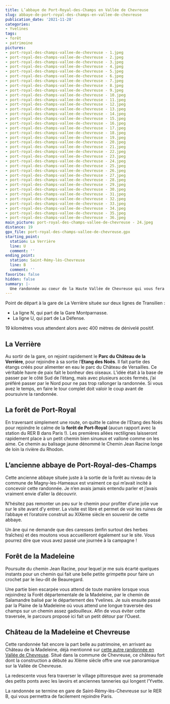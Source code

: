 ```yaml
---
title: L’abbaye de Port-Royal-des-Champs en Vallée de Chevreuse
slug: abbaye-de-port-royal-des-champs-en-vallee-de-chevreuse
publication_date: '2021-11-28'
categories:
- Yvelines
tags:
- forêt
- patrimoine
pictures:
- port-royal-des-champs-vallee-de-chevreuse - 1.jpeg
- port-royal-des-champs-vallee-de-chevreuse - 2.jpeg
- port-royal-des-champs-vallee-de-chevreuse - 3.jpeg
- port-royal-des-champs-vallee-de-chevreuse - 4.jpeg
- port-royal-des-champs-vallee-de-chevreuse - 5.jpeg
- port-royal-des-champs-vallee-de-chevreuse - 6.jpeg
- port-royal-des-champs-vallee-de-chevreuse - 7.jpeg
- port-royal-des-champs-vallee-de-chevreuse - 8.jpeg
- port-royal-des-champs-vallee-de-chevreuse - 9.jpeg
- port-royal-des-champs-vallee-de-chevreuse - 10.jpeg
- port-royal-des-champs-vallee-de-chevreuse - 11.jpeg
- port-royal-des-champs-vallee-de-chevreuse - 12.jpeg
- port-royal-des-champs-vallee-de-chevreuse - 13.jpeg
- port-royal-des-champs-vallee-de-chevreuse - 14.jpeg
- port-royal-des-champs-vallee-de-chevreuse - 15.jpeg
- port-royal-des-champs-vallee-de-chevreuse - 16.jpeg
- port-royal-des-champs-vallee-de-chevreuse - 17.jpeg
- port-royal-des-champs-vallee-de-chevreuse - 18.jpeg
- port-royal-des-champs-vallee-de-chevreuse - 19.jpeg
- port-royal-des-champs-vallee-de-chevreuse - 20.jpeg
- port-royal-des-champs-vallee-de-chevreuse - 21.jpeg
- port-royal-des-champs-vallee-de-chevreuse - 22.jpeg
- port-royal-des-champs-vallee-de-chevreuse - 23.jpeg
- port-royal-des-champs-vallee-de-chevreuse - 24.jpeg
- port-royal-des-champs-vallee-de-chevreuse - 25.jpeg
- port-royal-des-champs-vallee-de-chevreuse - 26.jpeg
- port-royal-des-champs-vallee-de-chevreuse - 27.jpeg
- port-royal-des-champs-vallee-de-chevreuse - 28.jpeg
- port-royal-des-champs-vallee-de-chevreuse - 29.jpeg
- port-royal-des-champs-vallee-de-chevreuse - 30.jpeg
- port-royal-des-champs-vallee-de-chevreuse - 31.jpeg
- port-royal-des-champs-vallee-de-chevreuse - 32.jpeg
- port-royal-des-champs-vallee-de-chevreuse - 33.jpeg
- port-royal-des-champs-vallee-de-chevreuse - 34.jpeg
- port-royal-des-champs-vallee-de-chevreuse - 35.jpeg
- port-royal-des-champs-vallee-de-chevreuse - 36.jpeg
main_picture: port-royal-des-champs-vallee-de-chevreuse - 24.jpeg
distance: 19
gpx_file: port-royal-des-champs-vallee-de-chevreuse.gpx
starting_point:
  station: La Verrière
  line: U
  comment: ''
ending_point:
  station: Saint-Rémy-lès-Chevreuse
  line: B
  comment: ''
favorite: false
hidden: false
summary: |-
  Une randonnée au coeur de la Haute Vallée de Chevreuse qui vous fera découvrir son patrimoine par des chemins en pleine nature.
---
```


Point de départ à la gare de La Verrière située sur deux lignes de Transilien :

* La ligne N, qui part de la Gare Montparnasse.
* La ligne U, qui part de La Défense.

19 kilomètres vous attendent alors avec 400 mètres de dénivelé positif.

## La Verrière

Au sortir de la gare, on rejoint rapidement le **Parc du Château de la Verrière**, pour rejoindre à sa sortie l’**Etang des Noës**. Il fait partie des étangs créés pour alimenter en eau le parc du Château de Versailles. Ce véritable havre de paix fait le bonheur des oiseaux.
L’idée était à la base de passer par le côté Sud de l’étang, mais avec plusieurs accès fermés, j’ai préféré passer par le Nord pour ne pas trop rallonger la randonnée. Si vous avez le temps, en faire le tour complet doit valoir le coup avant de poursuivre la randonnée.

## La forêt de Port-Royal

En traversant simplement une route, on quitte le calme de l’Etang des Noës pour rejoindre le calme de la **forêt de Port-Royal** (aucun rapport avec la station du RER B dans Paris !). Les premières allées rectilignes laisseront rapidement place à un petit chemin bien sinueux et valloné comme on les aime. Ce chemin au balisage jaune dénommé le Chemin Jean Racine longe de loin la rivière du Rhodon.

## L’ancienne abbaye de Port-Royal-des-Champs

Cette ancienne abbaye située juste à la sortie de la forêt au niveau de la commune de Magny-les-Hameaux est vraiment ce qui m’avait incité à concevoir cette randonnée. Je n’en avais jamais entendu parler et j’avais vraiment envie d’aller la découvrir.

N’hésitez pas remonter un peu sur le chemin pour profiter d’une jolie vue sur le site avant d’y entrer. La visite est libre et permet de voir les ruines de l’abbaye et l’oratoire construit au XIXème siècle en souvenir de cette abbaye.

Un âne qui ne demande que des caresses (enfin surtout des herbes fraîches) et des moutons vous accueilleront également sur le site. Vous pourrez dire que vous avez passé une journée à la campagne !

## Forêt de la Madeleine

Poursuite du chemin Jean Racine, pour lequel je me suis écarté quelques instants pour un chemin qui fait une belle petite grimpette pour faire un crochet par le lieu-dit de Beauregard.

Une partie bien escarpée vous attend de toute manière lorsque vous rejoindrez la Forêt départementale de la Madeleine, par le chemin de Salamandre balisé par le département des Yvelines.
Je suis ensuite passé par la Plaine de la Madeleine où vous attend une longue traversée des champs sur un chemin assez gadouilleux. Afin de vous éviter cette traversée, le parcours proposé ici fait un petit détour par l’Ouest.

## Château de la Madeleine et Chevreuse

Cette randonnée fait encore la part belle au patrimoine, en arrivant au Château de la Madeleine, déjà mentionné sur [cette autre randonnée en Vallée de Chevreuse](/2016/07/28/vallee-de-chevreuse). Situé dans la commune de Chevreuse, ce château fort dont la construction a débuté au XIème siècle offre une vue panoramique sur la Vallée de Chevreuse.

La redescente vous fera traverser le village pittoresque avec sa promenade des petits ponts avec les lavoirs et anciennes tanneries qui longent l’Yvette.

La randonnée se termine en gare de Saint-Rémy-lès-Chevreuse sur le RER B, qui vous permettra de facilement rejoindre Paris.
